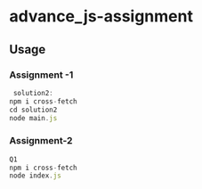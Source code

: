 # advance_js-assignment

## Usage
### Assignment -1
```javascript
 solution2:
npm i cross-fetch
cd solution2
node main.js
```
### Assignment-2
```javascript
Q1 
npm i cross-fetch
node index.js
```
 
